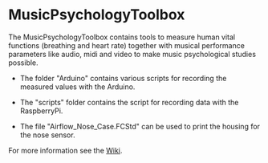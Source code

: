 # MusicPsychologyToolbox

The MusicPsychologyToolbox contains tools to measure human vital functions (breathing and heart rate) together with musical performance parameters like audio, midi and video to make music psychological studies possible.  

* The folder "Arduino" contains various scripts for recording the measured values with the Arduino.

* The "scripts" folder contains the script for recording data with the RaspberryPi.

* The file "Airflow_Nose_Case.FCStd" can be used to print the housing for the nose sensor.

For more information see the [Wiki](https://github.com/MusicPsychologyToolbox/MusicPsychologyToolbox/wiki). 
